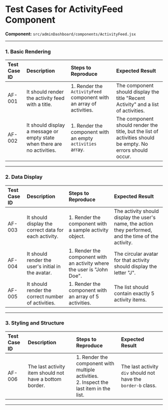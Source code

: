 
# Test Cases for ActivityFeed Component

**Component:** `src/adminDashboard/components/ActivityFeed.jsx`

---

### 1. Basic Rendering

| Test Case ID | Description | Steps to Reproduce | Expected Result |
| :--- | :--- | :--- | :--- |
| AF-001 | It should render the activity feed with a title. | 1. Render the `ActivityFeed` component with an array of activities. | The component should display the title "Recent Activity" and a list of activities. |
| AF-002 | It should display a message or empty state when there are no activities. | 1. Render the component with an empty `activities` array. | The component should render the title, but the list of activities should be empty. No errors should occur. |

---

### 2. Data Display

| Test Case ID | Description | Steps to Reproduce | Expected Result |
| :--- | :--- | :--- | :--- |
| AF-003 | It should display the correct data for each activity. | 1. Render the component with a sample activity object. | The activity should display the user's name, the action they performed, and the time of the activity. |
| AF-004 | It should render the user's initial in the avatar. | 1. Render the component with an activity where the user is "John Doe". | The circular avatar for that activity should display the letter "J". |
| AF-005 | It should render the correct number of activities. | 1. Render the component with an array of 5 activities. | The list should contain exactly 5 activity items. |

---

### 3. Styling and Structure

| Test Case ID | Description | Steps to Reproduce | Expected Result |
| :--- | :--- | :--- | :--- |
| AF-006 | The last activity item should not have a bottom border. | 1. Render the component with multiple activities. <br> 2. Inspect the last item in the list. | The last activity `div` should not have the `border-b` class. |

---

